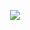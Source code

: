 <p align="center">
  <img src="https://user-images.githubusercontent.com/79368202/211867489-23ea598f-fc79-49be-9266-497f76403579.png">
</p>
